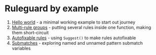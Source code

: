 # Ruleguard by example

1. [Hello world](hello-world) - a minimal working example to start out journey
1. [Multi-rule groups](multi-rule-groups) - putting several rules inside one function, making them short-circuit
1. [Autofixable rules](autofixable-rules) - using `Suggest()` to make rules autofixable
1. [Submatches](submatches) - exploring named and unnamed pattern submatch variables
